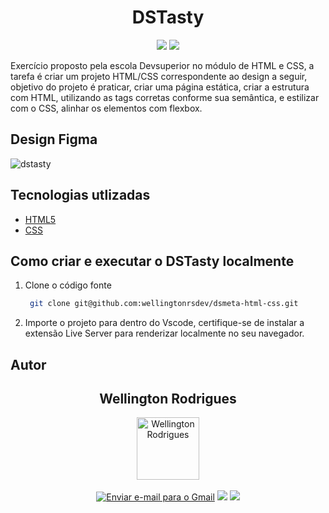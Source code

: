 <h1 align="center">DSTasty</h1>
<p align='center'> 
    <img src="https://img.shields.io/badge/HTML5-E34F26?style=for-the-badge&logo=html5&logoColor=white"/>
    <img src="https://img.shields.io/badge/CSS3-1572B6?style=for-the-badge&logo=css3&logoColor=white">
</p>

Exercício proposto pela escola Devsuperior no módulo de HTML  e CSS, a tarefa é criar um projeto HTML/CSS correspondente ao design a seguir, 
objetivo do projeto é praticar, criar uma página estática, criar a estrutura com HTML, utilizando as tags corretas conforme sua semântica,
e estilizar com o CSS, alinhar os elementos com flexbox.

## Design Figma

![dstasty](https://github.com/user-attachments/assets/3fa975b5-d9a0-4d6c-b48d-8f22e3c208d4)


## Tecnologias utlizadas

- [HTML5](https://developer.mozilla.org/en-US/docs/Glossary/HTML5)
- [CSS](https://developer.mozilla.org/en-US/docs/Web/CSS)

## Como criar e executar o DSTasty localmente

1. Clone o código fonte

   ```bash
    git clone git@github.com:wellingtonrsdev/dsmeta-html-css.git
   ```
2. Importe o projeto para dentro do Vscode, certifique-se de instalar a extensão Live Server para renderizar localmente no seu navegador.


## Autor

   <div align="center">
   <h2>Wellington Rodrigues</h2>
      <img src="https://avatars.githubusercontent.com/u/99605930?v=4" width="100px;" alt="Wellington Rodrigues">
   </div>
   </br>

   <div align="center">
   <a href="mailto:rodrigueswellington3@gmail.com"><img src="https://img.shields.io/badge/-Gmail-%23333?style=for-the-badge&logo=gmail&logoColor=white" alt="Enviar e-mail para o Gmail"></a>
  <a href="https://www.linkedin.com/in/wellington-rodrigues-rsdev" target="_blank"><img src="https://img.shields.io/badge/-LinkedIn-%230077B5?style=for-the-badge&logo=linkedin&logoColor=white" target="_blank"></a>
  <a href="https://www.dio.me/users/rodrigueswellington3" target="_blank"><img src="https://img.shields.io/badge/-Meu perfil na dio-%230077B5?style=for-the-badge&logo=dio&logoColor=white" target="_blank"></a>
</div>
